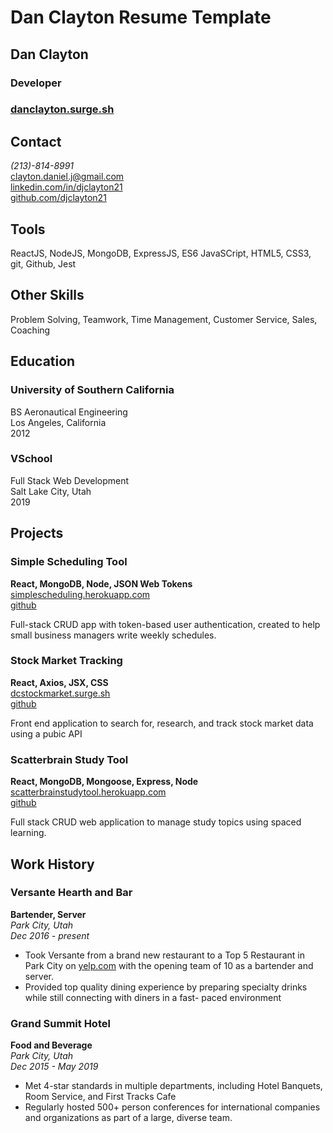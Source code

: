 # Dan Clayton Resume Template

## Dan Clayton

### Developer

### [danclayton.surge.sh](http://danclayton.surge.sh)

## Contact

_(213)-814-8991_  
clayton.daniel.j@gmail.com  
[linkedin.com/in/djclayton21](http://linkedin.com/in/djclayton21)  
[github.com/djclayton21](http://github.com/djclayton21)

## Tools

ReactJS, NodeJS, MongoDB, ExpressJS, ES6 JavaSCript, HTML5, CSS3, git, Github, Jest

## Other Skills

Problem Solving, Teamwork, Time Management, Customer Service, Sales, Coaching

## Education

### University of Southern California

BS Aeronautical Engineering  
Los Angeles, California  
2012

### VSchool

Full Stack Web Development  
Salt Lake City, Utah  
2019

## Projects

### Simple Scheduling Tool

**React, MongoDB, Node, JSON Web Tokens**  
[simplescheduling.herokuapp.com](http://simplescheduling.herokuapp.com)  
[github](http://github.com/djclayton21/scheduling-tool)

Full-stack CRUD app with token-based user authentication, created to help small business managers write weekly schedules.

### Stock Market Tracking

**React, Axios, JSX, CSS**  
[dcstockmarket.surge.sh](http://dcstockmarket.surge.sh)  
[github](http://github.com/djclayton21/scheduling-tool)

Front end application to search for, research, and track stock market data using a pubic API

### Scatterbrain Study Tool

**React, MongoDB, Mongoose, Express, Node**  
[scatterbrainstudytool.herokuapp.com](http://scatterbrainstudytool.herokuapp.com)  
[github](github.com/djclayton21/scatterbrain-study-app)

Full stack CRUD web application to manage study topics using spaced learning.

## Work History

### Versante Hearth and Bar

**Bartender, Server**  
_Park City, Utah_  
_Dec 2016 - present_

- Took Versante from a brand new restaurant to a Top 5 Restaurant in Park City on [yelp.com](https://www.yelp.com/biz/versante-hearth-bar-park-city) with the opening team of 10 as a bartender and server.
- Provided top quality dining experience by preparing specialty drinks while still connecting with diners in a fast- paced environment

### Grand Summit Hotel

**Food and Beverage**  
_Park City, Utah_  
_Dec 2015 - May 2019_

- Met 4-star standards in multiple departments, including Hotel Banquets, Room Service, and First Tracks Cafe
- Regularly hosted 500+ person conferences for international companies and organizations as part of a large, diverse team.
